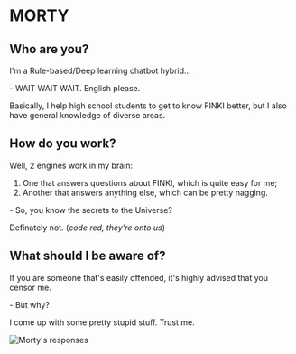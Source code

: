 MORTY
===

Who are you?
---  

I'm a Rule-based/Deep learning chatbot hybrid...  

\- WAIT WAIT WAIT. English please.  

Basically, I help high school students to get to know FINKI better, but I also have general knowledge of diverse areas.  

How do you work?
---  

Well, 2 engines work in my brain:
1. One that answers questions about FINKI, which is quite easy for me;
2. Another that answers anything else, which can be pretty nagging.  

\- So, you know the secrets to the Universe?  

Definately not. (*code red, they're onto us*)  

What should I be aware of?
---  

If you are someone that's easily offended, it's highly advised that you censor me.  

\- But why?  

I come up with some pretty stupid stuff. Trust me.  

![Morty's responses](https://i.imgur.com/LGbPt0L.png)
